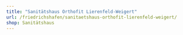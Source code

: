 ```yaml
---
title: "Sanitätshaus Orthofit Lierenfeld-Weigert"
url: /friedrichshafen/sanitaetshaus-orthofit-lierenfeld-weigert/
shop: Sanitätshaus
---
```

